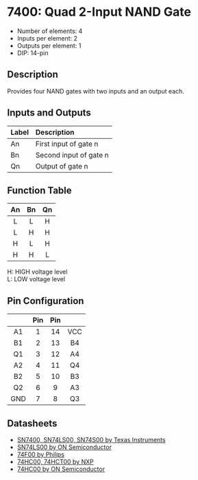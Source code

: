 # 7400: Quad 2-Input NAND Gate

- Number of elements: 4
- Inputs per element: 2
- Outputs per element: 1
- DIP: 14-pin

## Description

Provides four NAND gates with two inputs and an output each.

## Inputs and Outputs

| Label | Description            |
|:----- |:-----------------------|
| An    | First input of gate n  |
| Bn    | Second input of gate n |
| Qn    | Output of gate n       |

## Function Table

| An  | Bn  | Qn  |
|:---:|:---:|:---:|
| L   | L   | H   |
| L   | H   | H   |
| H   | L   | H   |
| H   | H   | L   |

H: HIGH voltage level  
L: LOW voltage level

## Pin Configuration

|     | Pin | Pin |     |
|:---:|:---:|:---:|:---:|
| A1  |   1 |  14 | VCC |
| B1  |   2 |  13 | B4  |
| Q1  |   3 |  12 | A4  |
| A2  |   4 |  11 | Q4  |
| B2  |   5 |  10 | B3  |
| Q2  |   6 |   9 | A3  |
| GND |   7 |   8 | Q3  |

## Datasheets

- [SN7400, SN74LS00, SN74S00 by Texas Instruments](http://www.ti.com/lit/ds/symlink/sn74ls00.pdf)
- [SN74LS00 by ON Semiconductor](http://ecee.colorado.edu/~ecen3100/lab2_files/SN74LS00Ndatasheet.PDF)
- [74F00 by Philips](http://www.nxp.com/documents/data_sheet/74F00.pdf)
- [74HC00, 74HCT00 by NXP](http://www.nxp.com/documents/data_sheet/74HC_HCT00_Q100.pdf)
- [74HC00 by ON Semiconductor](https://www.onsemi.com/pub/Collateral/74HC00.PDF)
